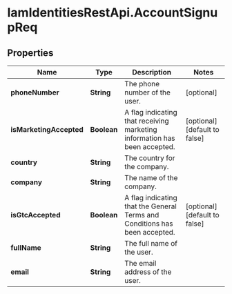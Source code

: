 # IamIdentitiesRestApi.AccountSignupReq

## Properties
Name | Type | Description | Notes
------------ | ------------- | ------------- | -------------
**phoneNumber** | **String** | The phone number of the user. | [optional] 
**isMarketingAccepted** | **Boolean** | A flag indicating that receiving marketing information has been accepted. | [optional] [default to false]
**country** | **String** | The country for the company. | 
**company** | **String** | The name of the company. | 
**isGtcAccepted** | **Boolean** | A flag indicating that the General Terms and Conditions has been accepted. | [optional] [default to false]
**fullName** | **String** | The full name of the user. | 
**email** | **String** | The email address of the user. | 


